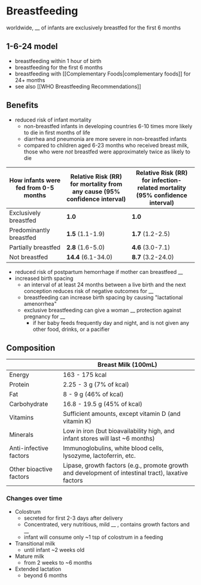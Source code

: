 # Breastfeeding
worldwide, __ of infants are exclusively breastfed for the first 6 months
## 1-6-24 model
- breastfeeding within 1 hour of birth
- breastfeeding for the first 6 months
- breastfeeding with [[Complementary Foods|complementary foods]] for 24+ months
- see also [[WHO Breastfeeding Recommendations]]
## Benefits
- reduced risk of infant mortality
	- non-breastfed infants in developing countries 6-10 times more likely to die in first months of life
	- diarrhea and pneumonia are more severe in non-breastfed infants
	- compared to children aged 6-23 months who received breast milk, those who were _not_ breastfed were approximately twice as likely to die

| How infants were fed from 0-5 months | Relative Risk (RR) for mortality from any cause (95% confidence interval) | Relative Risk (RR) for infection-related mortality (95% confidence interval) |
| ---- | ---- | ---- |
| Exclusively breastfed | **1.0** | **1.0** |
| Predominantly breastfed | **1.5** (1.1-1.9) | **1.7** (1.2-2.5) |
| Partially breastfed | **2.8** (1.6-5.0) | **4.6** (3.0-7.1) |
| Not breastfed | **14.4** (6.1-34.0) | **8.7** (3.2-24.0) |
- reduced risk of postpartum hemorrhage if mother can breastfeed __
- increased birth spacing
	- an interval of at least 24 months between a live birth and the next conception reduces risk of negative outcomes for  __
	- breastfeeding can increase birth spacing by causing "lactational amenorrhea"
	- exclusive breastfeeding can give a woman __ protection against pregnancy for __
		- if her baby feeds frequently day and night, and is not given any other food, drinks, or a pacifier
## Composition
|  | Breast Milk (100mL) |
| ---- | ---- |
| Energy | 163 - 175 kcal |
| Protein | 2.25 - 3 g (7% of kcal) |
| Fat | 8 - 9 g (46% of kcal) |
| Carbohydrate | 16.8 - 19.5 g (45% of kcal) |
| Vitamins | Sufficient amounts, except vitamin D (and vitamin K) |
| Minerals | Low in iron (but bioavailability high, and infant stores will last ~6 months) |
| Anti-infective factors | Immunoglobulins, white blood cells, lysozyme, lactoferrin, etc. |
| Other bioactive factors | Lipase, growth factors (e.g., promote growth and development of intestinal tract), laxative factors |
### Changes over time
- Colostrum
	- secreted for first 2-3 days after delivery
	- Concentrated, very nutritious, mild __ , contains growth factors and __
	- infant will consume only ~1 tsp of colostrum in a feeding
- Transitional milk
	- until infant ~2 weeks old
- Mature milk
	- from 2 weeks to ~6 months
- Extended lactation
	- beyond 6 months
